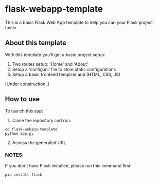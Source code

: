 # flask-webapp-template

This is a basic Flask Web App template to help you can your Flask project faster.

## About this template

With this template you'll get a basic project setup:

1. Two routes setup: 'Home' and 'About'
2. Setup a 'config.ini' file to store static configurations
3. Setup a basic frontend template and (HTML, CSS, JS) 

(Under construction..)

## How to use

To launch this app:

1. Clone the repository and run:

```
cd flask-webapp-template
python app.py
```

2. Access the generated URL

### NOTES:

If you don't have Flask installed, please run this command first:

`pip install flask`
